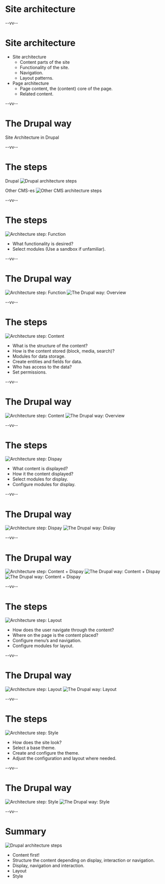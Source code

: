 # Site architecture

--vv--

# Site architecture
- Site architecture
  - Content parts of the site
  - Functionality of the site.
  - Navigation.
  - Layout patterns.
- Page architecture
  - Page content, the (content) core of the page.
  - Related content.

--vv--

# The Drupal way
Site Architecture in Drupal

--vv--

# The steps
Drupal
![Drupal architecture steps](lesson-1/slides/images/steps-fcdls.png)<!-- .element: style="width: 100%;" -->

Other CMS-es
![Other CMS architecture steps](lesson-1/slides/images/steps-other-cms.png)<!-- .element: style="width: 100%;" -->


--vv--

# The steps
![Architecture step: Function](lesson-1/slides/images/steps-f----.png)<!-- .element: style="width: 100%;" -->

- What functionality is desired?
- Select modules (Use a sandbox if unfamiliar).

--vv--

# The Drupal way
![Architecture step: Function](lesson-1/slides/images/steps-f----.png)<!-- .element: style="width: 100%;" -->
![The Drupal way: Overview](lesson-1/slides/images/drupal-way-1.png)<!-- .element: style="width: 60%;" -->

--vv--

# The steps
![Architecture step: Content](lesson-1/slides/images/steps--c---.png)<!-- .element: style="width: 100%;" -->

- What is the structure of the content?
- How is the content stored (block, media, search)?
- Modules for data storage.
- Create entities and fields for data.
- Who has access to the data?
- Set permissions.

--vv--

# The Drupal way
![Architecture step: Content](lesson-1/slides/images/steps--c---.png)<!-- .element: style="width: 100%;" -->
![The Drupal way: Overview](lesson-1/slides/images/drupal-way-2.png)<!-- .element: style="width: 60%;" -->

--vv--

# The steps
![Architecture step: Dispay](lesson-1/slides/images/steps---d--.png)<!-- .element: style="width: 100%;" -->

- What content is displayed?
- How it the content displayed?
- Select modules for display.
- Configure modules for display.

--vv--

# The Drupal way
![Architecture step: Dispay](lesson-1/slides/images/steps---d--.png)<!-- .element: style="width: 100%;" -->
![The Drupal way: Dislay](lesson-1/slides/images/drupal-way-3.png)<!-- .element: style="width: 60%;" -->

--vv--

# The Drupal way
![Architecture step: Content + Dispay](lesson-1/slides/images/steps--cd--.png)<!-- .element: style="width: 100%;" -->
![The Drupal way: Content + Dispay](lesson-1/slides/images/drupal-way-4.png)<!-- .element: style="width: 40%;" -->
![The Drupal way: Content + Dispay](lesson-1/slides/images/drupal-way-5.png)<!-- .element: style="width: 40%;" -->

--vv--

# The steps
![Architecture step: Layout](lesson-1/slides/images/steps----l-.png)<!-- .element: style="width: 100%;" -->

- How does the user navigate through the content?
- Where on the page is the content placed?
- Configure menu’s and navigation.
- Configure modules for layout.

--vv--

# The Drupal way
![Architecture step: Layout](lesson-1/slides/images/steps----l-.png)<!-- .element: style="width: 100%;" -->
![The Drupal way: Layout](lesson-1/slides/images/drupal-way-6.png)<!-- .element: style="width: 60%;" -->

--vv--

# The steps
![Architecture step: Style](lesson-1/slides/images/steps-----s.png)<!-- .element: style="width: 100%;" -->

- How does the site look?
- Select a base theme.
- Create and configure the theme.
- Adjust the configuration and layout where needed.

--vv--

# The Drupal way
![Architecture step: Style](lesson-1/slides/images/steps-----s.png)<!-- .element: style="width: 100%;" -->
![The Drupal way: Style](lesson-1/slides/images/drupal-way-6.png)<!-- .element: style="width: 60%;" -->

--vv--

# Summary
![Drupal architecture steps](lesson-1/slides/images/steps-fcdls.png)<!-- .element: style="width: 100%;" -->

- Content first!
- Structure the content depending on display, interaction or navigation.
- Display, navigation and interaction.
- Layout 
- Style 
